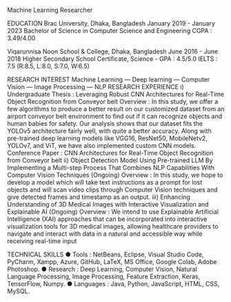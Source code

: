 Machine Learning Researcher 

EDUCATION
Brac University, Dhaka, Bangladesh
January 2019 - January 2023
Bachelor of Science in Computer Science and Engineering
CGPA : 3.49/4.00

Viqarunnisa Noon School & College, Dhaka, Bangladesh
June 2016 - June 2018
Higher Secondary School Certificate, Science - GPA : 4.5/5.0
IELTS : 7.5 (R:8.5, L:8.0, S:7.0, W:6.5)

RESEARCH INTEREST
Machine Learning — Deep learning — Computer Vision — Image Processing — NLP
RESEARCH EXPERIENCE
i) Undergraduate Thesis : Leveraging Robust CNN Architectures for Real-Time Object Recognition
from Conveyor belt
Overview : In this study, we offer a few algorithms to produce a better result on our customized dataset
from an airport conveyor belt environment to find out if it can recognize objects and human babies for
safety. Our analysis shows that our dataset fits the YOLOv5 architecture fairly well, with quite a better
accuracy. Along with pre-trained deep learning models like VGG16, ResNet50, MobileNetv2, YOLOv7,
and ViT, we have also implemented custom CNN models.
Conference Paper : CNN Architectures for Real-Time Object Recognition from Conveyor belt
ii) Object Detection Model Using Pre-trained LLM By Implementing a Multi-step Process That
Combines NLP Capabilities With Computer Vision Techniques (Ongoing)
Overview : In this study, we hope to develop a model which will take text instructions as a prompt for lost
objects and will scan video clips through Computer Vision techniques and give detected frames and
timestamp as an output.
iii) Enhancing Understanding of 3D Medical Images with Interactive Visualization and Explainable
AI (Ongoing)
Overview : We intend to use Explainable Artificial Intelligence (XAI) approaches that can be incorporated
into interactive visualization tools for 3D medical images, allowing healthcare providers to navigate and
interact with data in a natural and accessible way while receiving real-time input

TECHNICAL SKILLS
● Tools : NetBeans, Eclipse, Visual Studio Code, PyCharm, Xampp, Azure, GitHub, LaTeX, MS
Office, Google Colab, Adobe Photoshop.
● Research : Deep Learning, Computer Vision, Natural Language Processing, Image Processing,
Feature Extraction, Keras, TensorFlow, Numpy.
● Languages : Java, Python, JavaScript, HTML, CSS, MySQL.
